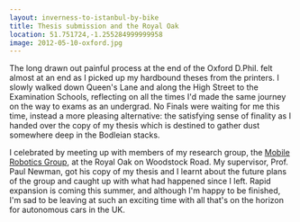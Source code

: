 ```yaml
---
layout: inverness-to-istanbul-by-bike
title: Thesis submission and the Royal Oak
location: 51.751724,-1.255284999999958
image: 2012-05-10-oxford.jpg
---
```

The long drawn out painful process at the end of the Oxford D.Phil. felt almost at an end as I picked up my hardbound theses from the printers. I slowly walked down Queen's Lane and along the High Street to the Examination Schools, reflecting on all the times I'd made the same journey on the way to exams as an undergrad. No Finals were waiting for me this time, instead a more pleasing alternative: the satisfying sense of finality as I handed over the copy of my thesis which is destined to gather dust somewhere deep in the Bodleian stacks.

I celebrated by meeting up with members of my research group, the [Mobile Robotics Group](http://www.robots.ox.ac.uk/~mobile/), at the Royal Oak on Woodstock Road. My supervisor, Prof. Paul Newman, got his copy of my thesis and I learnt about the future plans of the group and caught up with what had happened since I left. Rapid expansion is coming this summer, and although I'm happy to be finished, I'm sad to be leaving at such an exciting time with all that's on the horizon for autonomous cars in the UK.